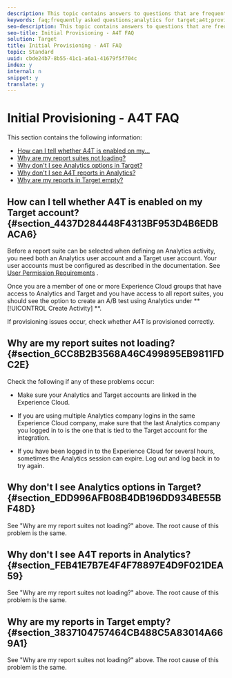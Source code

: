 ```yaml
---
description: This topic contains answers to questions that are frequently asked about provisioning Analytics as the reporting source for Target (A4T).
keywords: faq;frequently asked questions;analytics for target;a4t;provisioning;provisioning;adobe Experience Cloud
seo-description: This topic contains answers to questions that are frequently asked about provisioning Analytics as the reporting source for Target (A4T).
seo-title: Initial Provisioning - A4T FAQ
solution: Target
title: Initial Provisioning - A4T FAQ
topic: Standard
uuid: cbde24b7-8b55-41c1-a6a1-41679f5f704c
index: y
internal: n
snippet: y
translate: y
---
```


# Initial Provisioning - A4T FAQ

This section contains the following information: 


* [ How can I tell whether A4T is enabled on my...](c_a4t-faq-initial-provisioning.md#section_4437D284448F4313BF953D4B6EDBACA6)
* [ Why are my report suites not loading?](c_a4t-faq-initial-provisioning.md#section_6CC8B2B3568A46C499895EB9811FDC2E)
* [ Why don't I see Analytics options in Target?](c_a4t-faq-initial-provisioning.md#section_EDD996AFB08B4DB196DD934BE55BF48D)
* [ Why don't I see A4T reports in Analytics?](c_a4t-faq-initial-provisioning.md#section_FEB41E7B7E4F4F78897E4D9F021DEA59)
* [ Why are my reports in Target empty?](c_a4t-faq-initial-provisioning.md#section_3837104757464CB488C5A83014A669A1)


## How can I tell whether A4T is enabled on my Target account? {#section_4437D284448F4313BF953D4B6EDBACA6}

Before a report suite can be selected when defining an Analytics activity, you need both an Analytics user account and a Target user account. Your user accounts must be configured as described in the documentation. See [ User Permission Requirements](c_account_reqs.md#concept_4BC06CAB00BF46FF9362AFE98656B083) . 

Once you are a member of one or more Experience Cloud groups that have access to Analytics and Target and you have access to all report suites, you should see the option to create an A/B test using Analytics under ** [!UICONTROL  Create Activity] **. 

If provisioning issues occur, check whether A4T is provisioned correctly. 

## Why are my report suites not loading? {#section_6CC8B2B3568A46C499895EB9811FDC2E}

Check the following if any of these problems occur: 


* Make sure your Analytics and Target accounts are linked in the Experience Cloud. 

* If you are using multiple Analytics company logins in the same Experience Cloud company, make sure that the last Analytics company you logged in to is the one that is tied to the Target account for the integration. 

* If you have been logged in to the Experience Cloud for several hours, sometimes the Analytics session can expire. Log out and log back in to try again. 



## Why don't I see Analytics options in Target? {#section_EDD996AFB08B4DB196DD934BE55BF48D}

See "Why are my report suites not loading?" above. The root cause of this problem is the same. 

## Why don't I see A4T reports in Analytics? {#section_FEB41E7B7E4F4F78897E4D9F021DEA59}

See "Why are my report suites not loading?" above. The root cause of this problem is the same. 

## Why are my reports in Target empty? {#section_3837104757464CB488C5A83014A669A1}

See "Why are my report suites not loading?" above. The root cause of this problem is the same. 
